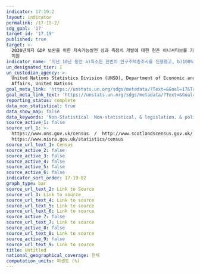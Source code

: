 ```yaml
---
indicator: 17.19.2
layout: indicator
permalink: /17-19-2/
sdg_goal: '17'
target_id: '17.19'
published: true
target: >-
  2030년까지 GDP 보완을 위한 지속가능발전 성과 측정치 개발에 대한 현존 이니셔티브를 기반으로 이를 발전시키고, 개도국의 통계역량구축을
  지원
indicator_name: '지난 10년 동안 a)최소한 한번의 인구주택총조사를 진행했고, b)100%의 출생등록과 80%의 사망등록을 달성한 국가의 비율'
un_designated_tier: I
un_custodian_agency: >-
  United Nations Statistics Division (UNSD), Department of Economic and Social
  Affairs, United Nations
goal_meta_link: 'https://unstats.un.org/sdgs/metadata/?Text=&Goal=17&Target=17.19'
goal_meta_link_text: 'https://unstats.un.org/sdgs/metadata/?Text=&Goal=17&Target=17.19'
reporting_status: complete
data_non_statistical: true
data_show_map: false
data_keywords: 'Non-Statistical  Non-statistical, & legislation, & policy'
source_active_1: false
source_url_1: >-
  https://www.ons.gov.uk/census  /  http://www.scotlandscensus.gov.uk/  / 
  https://www.nisra.gov.uk/statistics/census
source_url_text_1: Census
source_active_2: false
source_active_3: false
source_active_4: false
source_active_5: false
source_active_6: false
indicator_sort_order: 17-19-02
graph_type: bar
source_url_text_2: Link to Source
source_url_3: Link to source
source_url_text_4: Link to source
source_url_text_5: Link to source
source_url_text_6: Link to source
source_active_7: false
source_url_text_7: Link to source
source_active_8: false
source_url_text_8: Link to source
source_active_9: false
source_url_text_9: Link to source
title: Untitled
national_geographical_coverage: 전체
computation_units: 퍼센트 (%)
---
```

